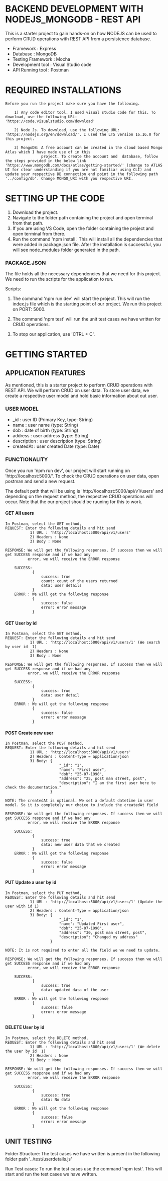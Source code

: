 # BACKEND DEVELOPMENT WITH NODEJS_MONGODB - REST API

This is a starter project to gain hands-on on how NODEJS can be used to perform CRUD operations with REST API from a persistence database. 
- Framework : Express
- Database  : MongoDB
- Testing Framework : Mocha
- Development tool  : Visual Studio code
- API Running tool  : Postman

# REQUIRED INSTALLATIONS
    
    Before you run the project make sure you have the following. 

        1) Any code editor tool. I used visual studio code for this. To download, use the following URL: 'https://code.visualstudio.com/download'
        
        2) Node Js. To download, use the following URL: 'https://nodejs.org/en/download/'. I used the LTS version 16.16.0 for this project. 
        
        3) MongoDB: A free account can be created in the cloud based Mongo Atlas which I have made use of in this       
                    project. To create the account and  database, follow the steps provided in the below link 'https://www.mongodb.com/docs/atlas/getting-started/' (change to ATLAS UI for clear understanding if you are not familiar using CLI) and update your respective DB connection end point in the following path '../config/db'. Change MONGO_URI with you respective URI.

# SETTING UP THE CODE
  1) Download the project.
  2) Navigate to the folder path containing the project and open terminal from that path.
  3) If you are using VS Code, open the folder containing the project and open terminal from there.
  4) Run the command 'npm install'. This will install all the dependencies that were added in package.json file. After 
     the installation is successful, you will see node_modules folder generated in the path. 
   
### PACKAGE.JSON

The file holds all the necessary dependencies that we need for this project. We need to run the scripts for the application to run.

Scripts: 

1) The command 'npm run dev' will start the project. This will run the index.js file which is the starting point of our project. We run this project on PORT: 5000.  

2) The command 'npm test' will run the unit test cases we have written for CRUD operations.

3) To stop our application, use 'CTRL + C'. 

# GETTING STARTED
## APPLICATION FEATURES

As mentioned, this is a starter project to perform CRUD operations with REST API. We will perform CRUD on user data. To store user data, we create a respective user model and hold basic information about out user.

### USER MODEL

   - _id : user ID (Primary Key, type: String)
   - name : user name (type: String)
   - dob : date of birth (type: String)
   - address : user address (type: String)
   - description : user description (type: String)
   - createdAt : user created Date (type: Date)
  
### FUNCTIONALITY

Once you run 'npm run dev', our project will start running on 'http://localhost:5000/'. To check the CRUD operations on user data, open postman and  send a new request.

The default path that will be using is 'http://localhost:5000/api/v1/users' and depending on the request method, the respective CRUD operations will occur. Note that the our project should be ruuning for this to work.

#### GET All users
    In Postman, select the GET method, 
    REQUEST: Enter the following details and hit send
               1) URL : 'http://localhost:5000/api/v1/users'
               2) Headers : None
               3) Body : None
    
    RESPONSE: We will get the following responses. If success then we will get SUCCESS response and if we had any   
              error, we will receive the ERROR response

        SUCCESS:
                {
                    success: true
                    count: count of the users returned
                    data: user details
                }
        ERROR : We will get the following response
                {
                    success: false
                    error: error message
                }


#### GET User by id
    In Postman, select the GET method, 
    REQUEST: Enter the following details and hit send
               1) URL : 'http://localhost:5000/api/v1/users/1' (We search by user id  1)
               2) Headers : None
               3) Body : None
    
    RESPONSE: We will get the following responses. If success then we will get SUCCESS response and if we had any 
              error, we will receive the ERROR response

        SUCCESS:
                {
                    success: true
                    data: user detail
                }
        ERROR : We will get the following response
                {
                    success: false
                    error: error message
                }

#### POST Create new user
    In Postman, select the POST method, 
    REQUEST: Enter the following details and hit send
               1) URL : 'http://localhost:5000/api/v1/users'                          
               2) Headers : Content-Type = application/json
               3) Body: {
                            "_id": "1",
                            "name": "First user",
                            "dob": "25-07-1990",
                            "address": "25, post man street, post",
                            "description": "I am the first user here to check the documentation."
                        }
    
    NOTE: The createdAt is optional. We set a default datetime in user model. So it is completely our choice to include the createdAt field

    RESPONSE: We will get the following responses. If success then we will get SUCCESS response and if we had any 
              error, we will receive the ERROR response

        SUCCESS:
                {
                    success: true
                    data: new user data that we created
                }
        ERROR : We will get the following response
                {
                    success: false
                    error: error message
                }

#### PUT Update a user by id
    In Postman, select the PUT method, 
    REQUEST: Enter the following details and hit send
               1) URL : 'http://localhost:5000/api/v1/users/1' (Update the user with id 1)                          
               2) Headers : Content-Type = application/json
               3) Body: {
                            "_id": "1",
                            "name": "Updated First user",
                            "dob": "25-07-1990",
                            "address": "30, post man street, post",
                            "description": "Changed my address"
                        }
    
    NOTE: It is not required to enter all the field we we need to update.

    RESPONSE: We will get the following responses. If success then we will get SUCCESS response and if we had any 
              error, we will receive the ERROR response

        SUCCESS:
                {
                    success: true
                    data: updated data of the user
                }
        ERROR : We will get the following response
                {
                    success: false
                    error: error message
                }

#### DELETE User by id
    In Postman, select the DELETE method, 
    REQUEST: Enter the following details and hit send
               1) URL : 'http://localhost:5000/api/v1/users/1' (We delete the user by id  1)
               2) Headers : None
               3) Body : None
    
    RESPONSE: We will get the following responses. If success then we will get SUCCESS response and if we had any 
              error, we will receive the ERROR response

        SUCCESS:
                {
                    success: true
                    data: No data
                }
        ERROR : We will get the following response
                {
                    success: false
                    error: error message
                }

## UNIT TESTING

Folder Structure: The test cases we have written is present in the following folder path
                    '../test/userdetails.js'

Run Test cases: To run the test cases use the command 'npm test'. This will start and run the test cases we have written.